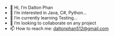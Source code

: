 - 👋 Hi, I’m Dalton Phan 
- 👀 I’m interested in Java, C#, Python...
- 🌱 I’m currently learning Testing...
- 💞️ I’m looking to collaborate on any project
- 📫 How to reach me: daltonphan512@gmail.com

<!---
phandb/phandb is a ✨ special ✨ repository because its `README.md` (this file) appears on your GitHub profile.
You can click the Preview link to take a look at your changes.
--->
